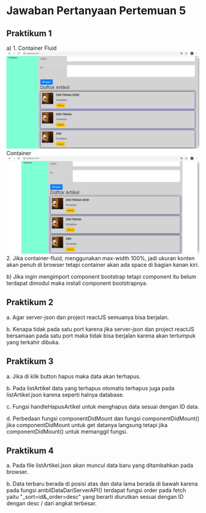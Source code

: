# Jawaban Pertanyaan Pertemuan 5

## Praktikum 1
a) 1. Container Fluid <img src='1.PNG'> Container <img src='2.PNG'> 2. Jika container-fluid, menggunakan max-width 100%, jadi ukuran konten akan penuh di browser tetapi container akan ada space di bagian kanan kiri.

b) Jika ingin mengimport component bootstrap tetapi component itu belum terdapat dimodul maka install component bootstrapnya.

## Praktikum 2
a. Agar server-json dan project reactJS semuanya bisa berjalan.

b. Kenapa tidak pada satu port karena jika server-json dan project reactJS bersamaan pada satu port maka tidak bisa berjalan karena akan tertumpuk yang terkahir dibuka.

## Praktikum 3
a. Jika di klik button hapus maka data akan terhapus.

b. Pada listArtikel data yang terhapus otomatis terhapus juga pada listArtikel.json karena seperti halnya database.

c. Fungsi handleHapusArtikel untuk menghapus data sesuai dengan ID data.

d. Perbedaan fungsi componentDidMount dan fungsi componentDidMount() jika componentDidMount untuk get datanya langsung tetapi jika componentDidMount() untuk memanggil fungsi.

## Praktikum 4
a. Pada file listArtikel.json akan muncul data baru yang ditambahkan pada browser.

b. Data terbaru berada di posisi atas dan data lama berada di bawah karena pada fungsi ambilDataDariServerAPI() terdapat fungsi order pada fetch yaitu "_sort=id&_order=desc" yang berarti diurutkan sesuai dengan ID dengan desc / dari angkat terbesar.